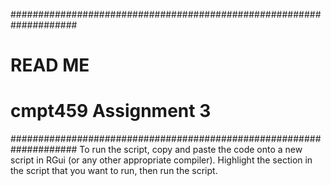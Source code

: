 ####################################################################
# READ ME
# cmpt459 Assignment 3
####################################################################
To run the script, copy and paste the code onto a new script in RGui 
(or any other appropriate compiler). Highlight the section in the 
script that you want to run, then run the script.
